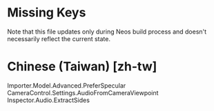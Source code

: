 # Missing Keys
Note that this file updates only during Neos build process and doesn't necessarily reflect the current state.

# Chinese (Taiwan) [zh-tw]
Importer.Model.Advanced.PreferSpecular  
CameraControl.Settings.AudioFromCameraViewpoint  
Inspector.Audio.ExtractSides  

